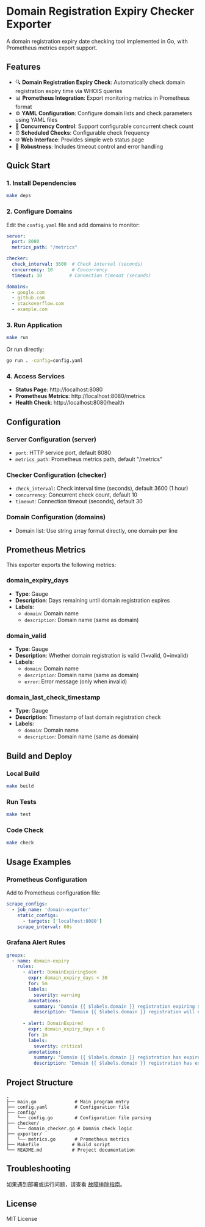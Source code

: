 # Domain Registration Expiry Checker Exporter

A domain registration expiry date checking tool implemented in Go, with Prometheus metrics export support.

## Features

- 🔍 **Domain Registration Expiry Check**: Automatically check domain registration expiry time via WHOIS queries
- 📊 **Prometheus Integration**: Export monitoring metrics in Prometheus format
- ⚙️ **YAML Configuration**: Configure domain lists and check parameters using YAML files
- 🚀 **Concurrency Control**: Support configurable concurrent check count
- ⏰ **Scheduled Checks**: Configurable check frequency
- 🌐 **Web Interface**: Provides simple web status page
- 💪 **Robustness**: Includes timeout control and error handling

## Quick Start

### 1. Install Dependencies

```bash
make deps
```

### 2. Configure Domains

Edit the `config.yaml` file and add domains to monitor:

```yaml
server:
  port: 8080
  metrics_path: "/metrics"

checker:
  check_interval: 3600  # Check interval (seconds)
  concurrency: 10       # Concurrency
  timeout: 30          # Connection timeout (seconds)

domains:
  - google.com
  - github.com
  - stackoverflow.com
  - example.com
```

### 3. Run Application

```bash
make run
```

Or run directly:

```bash
go run . -config=config.yaml
```

### 4. Access Services

- **Status Page**: http://localhost:8080
- **Prometheus Metrics**: http://localhost:8080/metrics
- **Health Check**: http://localhost:8080/health

## Configuration

### Server Configuration (server)

- `port`: HTTP service port, default 8080
- `metrics_path`: Prometheus metrics path, default "/metrics"

### Checker Configuration (checker)

- `check_interval`: Check interval time (seconds), default 3600 (1 hour)
- `concurrency`: Concurrent check count, default 10
- `timeout`: Connection timeout (seconds), default 30

### Domain Configuration (domains)

- Domain list: Use string array format directly, one domain per line

## Prometheus Metrics

This exporter exports the following metrics:

### domain_expiry_days
- **Type**: Gauge
- **Description**: Days remaining until domain registration expires
- **Labels**: 
  - `domain`: Domain name
  - `description`: Domain name (same as domain)

### domain_valid
- **Type**: Gauge  
- **Description**: Whether domain registration is valid (1=valid, 0=invalid)
- **Labels**:
  - `domain`: Domain name
  - `description`: Domain name (same as domain)
  - `error`: Error message (only when invalid)

### domain_last_check_timestamp
- **Type**: Gauge
- **Description**: Timestamp of last domain registration check
- **Labels**:
  - `domain`: Domain name
  - `description`: Domain name (same as domain)

## Build and Deploy

### Local Build

```bash
make build
```

### Run Tests

```bash
make test
```

### Code Check

```bash
make check
```

## Usage Examples

### Prometheus Configuration

Add to Prometheus configuration file:

```yaml
scrape_configs:
  - job_name: 'domain-exporter'
    static_configs:
      - targets: ['localhost:8080']
    scrape_interval: 60s
```

### Grafana Alert Rules

```yaml
groups:
  - name: domain-expiry
    rules:
      - alert: DomainExpiringSoon
        expr: domain_expiry_days < 30
        for: 5m
        labels:
          severity: warning
        annotations:
          summary: "Domain {{ $labels.domain }} registration expiring soon"
          description: "Domain {{ $labels.domain }} registration will expire in {{ $value }} days"
      
      - alert: DomainExpired
        expr: domain_expiry_days < 0
        for: 1m
        labels:
          severity: critical
        annotations:
          summary: "Domain {{ $labels.domain }} registration has expired"
          description: "Domain {{ $labels.domain }} registration has expired"
```

## Project Structure

```
.
├── main.go              # Main program entry
├── config.yaml          # Configuration file
├── config/
│   └── config.go        # Configuration file parsing
├── checker/
│   └── domain_checker.go # Domain check logic
├── exporter/
│   └── metrics.go       # Prometheus metrics
├── Makefile            # Build script
└── README.md           # Project documentation
```

## Troubleshooting

如果遇到部署或运行问题，请查看 [故障排除指南](TROUBLESHOOTING.md)。

## License

MIT License